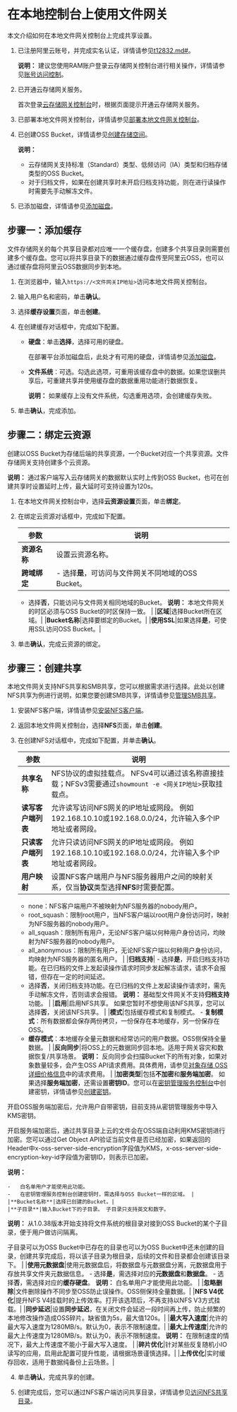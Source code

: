 # 在本地控制台上使用文件网关

本文介绍如何在本地文件网关控制台上完成共享设置。

1.  已注册阿里云账号，并完成实名认证，详情请参见[t12832.md\#]()。

    **说明：** 建议您使用RAM账户登录云存储网关控制台进行相关操作，详情请参见[账号访问控制](/cn.zh-CN/最佳实践/账号访问控制.md)。

2.  已开通云存储网关服务。

    首次登录[云存储网关控制台](https://sgwnew.console.aliyun.com/)时，根据页面提示开通云存储网关服务。

3.  已部署本地文件网关控制台，详情请参见[部署本地文件网关控制台](/cn.zh-CN/本地控制台用户指南/文件网关/部署本地文件网关控制台.md)。
4.  已创建OSS Bucket，详情请参见[创建存储空间](/cn.zh-CN/快速入门/控制台快速入门/创建存储空间.md)。

    **说明：**

    -   云存储网关支持标准（Standard）类型、低频访问（IA）类型和归档存储类型的OSS Bucket。
    -   对于归档文件，如果在创建共享时未开启归档支持功能，则在进行读操作时需要先手动解冻文件。
5.  已添加磁盘，详情请参见[添加磁盘](/cn.zh-CN/本地控制台用户指南/文件网关/添加磁盘.md)。

## 步骤一：添加缓存

文件存储网关的每个共享目录都对应唯一一个缓存盘，创建多个共享目录则需要创建多个缓存盘。您可以将共享目录下的数据通过缓存盘传至阿里云OSS，也可以通过缓存盘将阿里云OSS数据同步到本地。

1.  在浏览器中，输入`https://<文件网关IP地址>`访问本地文件网关控制台。

2.  输入用户名和密码，单击**确认**。

3.  选择**缓存设置**页面，单击**创建**。

4.  在创建缓存对话框中，完成如下配置。

    -   **硬盘**：单击**选择**，选择可用的硬盘。

        在部署平台添加磁盘后，此处才有可用的硬盘，详情请参见[添加磁盘](/cn.zh-CN/本地控制台用户指南/文件网关/添加磁盘.md)。

    -   **文件系统**：可选。勾选此选项，可重用该缓存盘中的数据。如果您误删共享后，可重建共享并使用缓存盘的数据重用功能进行数据恢复。

        **说明：** 如果缓存上没有文件系统，勾选重用选项，会创建缓存失败。

5.  单击**确认**，完成添加。


## 步骤二：绑定云资源

创建以OSS Bucket为存储后端的共享资源，一个Bucket对应一个共享资源。文件存储网关支持创建多个云资源。

**说明：** 通过客户端写入云存储网关的数据默认实时上传到OSS Bucket，也可在创建共享时设置延时上传，最大延时可支持设置为120s。

1.  在本地文件网关控制台中，选择**云资源设置**页面，单击**绑定**。

2.  在绑定云资源对话框中，完成如下配置。

    |参数|说明|
    |--|--|
    |**资源名称**|设置云资源名称。|
    |**跨域绑定**|    -   选择**是**，可访问与文件网关不同地域的OSS Bucket。
    -   选择**否**，只能访问与文件网关相同地域的Bucket。
 **说明：** 本地文件网关的时区必须与OSS Bucket的时区保持一致。 |
    |**区域**|选择Bucket所在区域。|
    |**Bucket名称**|选择要绑定的Bucket。|
    |**使用SSL**|如果选择**是**，可使用SSL访问OSS Bucket。|

3.  单击**确认**，完成云资源的绑定。


## 步骤三：创建共享

本地文件网关支持NFS共享和SMB共享，您可以根据需求进行选择。此处以创建NFS共享为例进行说明，如果您要创建SMB共享，详情请参见[管理SMB共享](/cn.zh-CN/本地控制台用户指南/文件网关/管理SMB共享.md)。

1.  安装NFS客户端，详情请参见[安装NFS客户端](/cn.zh-CN/本地控制台用户指南/文件网关/管理NFS共享.md)。

2.  返回本地文件网关控制台，选择**NFS**页面，单击**创建**。

3.  在创建NFS对话框中，完成如下配置，并单击**确认**。

    |参数|说明|
    |--|--|
    |**共享名称**|NFS协议的虚拟挂载点。 NFSv4可以通过该名称直接挂载；NFSv3需要通过`showmount -e <网关IP地址>`获取挂载点。 |
    |**读写客户端列表**|允许读写访问NFS网关的IP地址或网段。 例如192.168.10.10或192.168.0.0/24，允许输入多个IP地址或者网段。 |
    |**只读客户端列表**|允许只读访问NFS网关的IP地址或网段。 例如192.168.10.10或192.168.0.0/24，允许输入多个IP地址或者网段。 |
    |**用户映射**|设置NFS客户端用户与NFS服务器用户之间的映射关系，仅当**协议**类型选择**NFS**时需要配置。

     -   none：NFS客户端用户不被映射为NFS服务器的nobody用户。
    -   root\_squash：限制root用户，当NFS客户端以root用户身份访问时，映射为NFS服务器的nobody用户。
    -   all\_squash：限制所有用户，无论NFS客户端以何种用户身份访问，均映射为NFS服务器的nobody用户。
    -   all\_anonymous：限制所有用户，无论NFS客户端以何种用户身份访问，均映射为NFS服务器的匿名用户。 |
    |**归档支持**|    -   选择**是**，开启归档支持功能。在已归档的文件上发起读操作请求时同步发起解冻请求，请求不会报错，但存在一定的时间延迟。
    -   选择**否**，关闭归档支持功能。在已归档的文件上发起读操作请求时，需先手动解冻文件，否则请求会报错。
 **说明：** 基础型文件网关不支持**归档支持**功能。 |
    |**启用**|启用NFS共享。 如果您暂时不想使用该NFS共享，您可以选择**否**，关闭该NFS共享。 |
    |**模式**|包括缓存模式和复制模式。     -   **复制模式**：所有数据都会保存两份拷贝，一份保存在本地缓存，另一份保存在OSS。
    -   **缓存模式**：本地缓存全量元数据和经常访问的用户数据。OSS侧保持全量数据。 |
    |**反向同步**|将OSS上的元数据同步回本地。适用于网关容灾和数据恢复/共享场景。 **说明：** 反向同步会扫描Bucket下的所有对象，如果对象数量较多，会产生OSS API请求费用。具体费用，请参见[对象存储 OSS 详细价格信息](https://www.aliyun.com/price/product?spm=a2c4g.11186623.2.26.18277b55Ki5BVd#/oss/detail)中的请求费用。 |
    |**加密类型**|包括**不加密**和**服务端加密**。 如果选择**服务端加密**，还需设置**密钥ID**。您可以在[密钥管理服务控制台](https://kms.console.aliyun.com/)中创建密钥，详情请参见[创建密钥]()。

 开启OSS服务端加密后，允许用户自带密钥，目前支持从密钥管理服务中导入KMS密钥。

 开启服务端加密后，通过共享目录上云的文件会在OSS端自动利用KMS密钥进行加密。您可以通过Get Object API验证当前文件是否已经加密，如果返回的Header中x-oss-server-side-encryption字段值为KMS，x-oss-server-side-encryption-key-id字段值为密钥ID，则表示已加密。

 **说明：**

    -   白名单用户才能使用此功能。
    -   在密钥管理服务控制台创建密钥时，需选择与OSS Bucket一样的区域。 |
    |**Bucket名称**|选择已创建的Bucket。|
    |**子目录**|输入Bucket下的子目录。 子目录只支持英文和数字。

 **说明：** 从1.0.38版本开始支持将文件系统的根目录对接到OSS Bucket的某个子目录，便于用户做访问隔离。

子目录可以为OSS Bucket中已存在的目录也可以为OSS Bucket中还未创建的目录，创建共享完成后，将以该子目录为根目录，后续的文件和目录都会创建该目录下。 |
    |**使用元数据盘**|使用元数据盘后，将数据盘与元数据盘分离，元数据盘用于存放共享文件夹元数据信息。     -   选择**是**，需选择对应的**元数据盘**和**数据盘**。
    -   选择**否**，需选择对应的**缓存硬盘**。
 **说明：** 白名单用户才能使用此功能。 |
    |**忽略删除**|文件删除操作不同步至OSS防止误操作。OSS侧保持全量数据。|
    |**NFS V4优化**|提升NFS V4挂载时的上传效率。打开该选项后，不再支持以NFS V3方式挂载。|
    |**同步延迟**|设置**同步延迟**，在关闭文件会延迟一段时间再上传，防止频繁的本地修改操作造成OSS碎片。缺省值为5s，最大值120s。|
    |**最大写入速度**|允许的最大写入速度为1280MB/s。默认为0，表示不限制速度。|
    |**最大上传速度**|允许的最大上传速度为1280MB/s。默认为0，表示不限制速度。 **说明：** 在限制速度的情况下，最大上传速度不能小于最大写入速度。 |
    |**碎片优化**|针对某些反复随机小IO读写的应用，启用此配置可提升性能，请根据场景谨慎选择。|
    |**上传优化**|实时缓存回收，适用于数据纯备份上云场景。|

4.  单击**确认**，完成共享的创建。

5.  创建完成后，您可以通过NFS客户端访问共享目录，详情请参见[访问NFS共享目录](/cn.zh-CN/本地控制台用户指南/文件网关/访问共享目录/访问NFS共享目录.md)。


